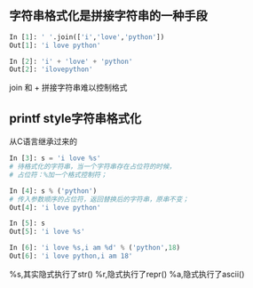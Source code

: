 ## 字符串格式化是拼接字符串的一种手段

```python
In [1]: ' '.join(['i','love','python'])
Out[1]: 'i love python'

In [2]: 'i' + 'love' + 'python'
Out[2]: 'ilovepython'
```

join 和 + 拼接字符串难以控制格式


## printf style字符串格式化

从C语言继承过来的

```python
In [3]: s = 'i love %s'
# 待格式化的字符串，当一个字符串存在占位符的时候，
# 占位符：%加一个格式控制符；

In [4]: s % ('python')
# 传入参数顺序的占位符，返回替换后的字符串，原串不变；
Out[4]: 'i love python'
```

```python 
In [5]: s
Out[5]: 'i love %s'

In [6]: 'i love %s,i am %d' % ('python',18)
Out[6]: 'i love python,i am 18'
```

%s,其实隐式执行了str()
%r,隐式执行了repr()
%a,隐式执行了ascii()  

